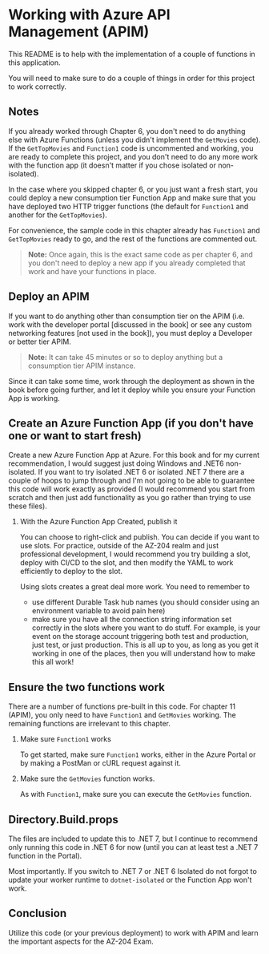 # Working with Azure API Management (APIM)

This README is to help with the implementation of a couple of functions in this application.

You will need to make sure to do a couple of things in order for this project to work correctly.

## Notes

If you already worked through Chapter 6, you don't need to do anything else with Azure Functions (unless you didn't implement the `GetMovies` code).  If the `GetTopMovies` and `Function1` code is uncommented and working, you are ready to complete this project, and you don't need to do any more work with the function app (it doesn't matter if you chose isolated or non-isolated).

In the case where you skipped chapter 6, or you just want a fresh start, you could deploy a new consumption tier Function App and make sure that you have deployed two HTTP trigger functions (the default for `Function1` and another for the `GetTopMovies`).  

For convenience, the sample code in this chapter already has `Function1` and `GetTopMovies` ready to go, and the rest of the functions are commented out. 

>**Note:** Once again, this is the exact same code as per chapter 6, and you don't need to deploy a new app if you already completed that work and have your functions in place.

## Deploy an APIM

If you want to do anything other than consumption tier on the APIM (i.e. work with the developer portal [discussed in the book] or see any custom networking features [not used in the book]), you must deploy a Developer or better tier APIM.

>**Note:** It can take 45 minutes or so to deploy anything but a consumption tier APIM instance.

Since it can take some time, work through the deployment as shown in the book before going further, and let it deploy while you ensure your Function App is working.

## Create an Azure Function App (if you don't have one or want to start fresh)

Create a new Azure Function App at Azure.  For this book and for my current recommendation, I would suggest just doing Windows and .NET6 non-isolated.  If you want to try isolated .NET 6 or isolated .NET 7 there are a couple of hoops to jump through and I'm not going to be able to guarantee this code will work exactly as provided (I would recommend you start from scratch and then just add functionality as you go rather than trying to use these files).

1. With the Azure Function App Created, publish it

    You can choose to right-click and publish.  You can decide if you want to use slots. For practice, outside of the AZ-204 realm and just professional development, I would recommend you try building a slot, deploy with CI/CD to the slot, and then modify the YAML to work efficiently to deploy to the slot.

    Using slots creates a great deal more work.  You need to remember to

    - use different Durable Task hub names (you should consider using an environment variable to avoid pain here)
    - make sure you have all the connection string information set correctly in the slots where you want to do stuff.  For example, is your event on the storage account triggering both test and production, just test, or just production.  This is all up to you, as long as you get it working in one of the places, then you will understand how to make this all work!

## Ensure the two functions work

There are a number of functions pre-built in this code.  For chapter 11 (APIM), you only need to have `Function1` and `GetMovies` working.  The remaining functions are irrelevant to this chapter.

1. Make sure `Function1` works

    To get started, make sure `Function1` works, either in the Azure Portal or by making a PostMan or cURL request against it.

1. Make sure the `GetMovies` function works.

    As with `Function1`, make sure you can execute the `GetMovies` function.

## Directory.Build.props

The files are included to update this to .NET 7, but I continue to recommend only running this code in .NET 6 for now (until you can at least test a .NET 7 function in the Portal). 

Most importantly.  If you switch to .NET 7 or .NET 6 Isolated do not forgot to update your worker runtime to `dotnet-isolated` or the Function App won't work.

## Conclusion

Utilize this code (or your previous deployment) to work with APIM and learn the important aspects for the AZ-204 Exam.
